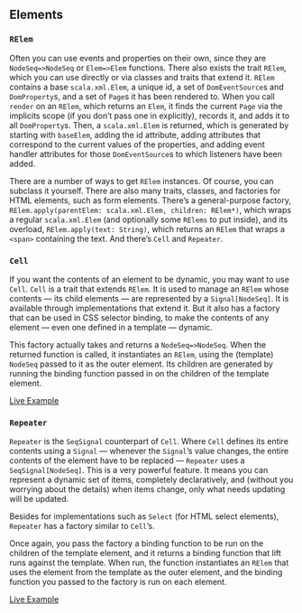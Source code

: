 ## Elements

### `RElem`

Often you can use events and properties on their own, since they are
`NodeSeq=>NodeSeq` or `Elem=>Elem` functions.
There also exists the trait `RElem`, which you can use directly
or via classes and traits that extend it.
`RElem` contains a base `scala.xml.Elem`, a
unique id, a set of `DomEventSource`s and `DomProperty`s,
and a set of `Page`s it has been rendered to. When you call `render`
on an `RElem`, which returns an `Elem`, it finds the current `Page` via the
implicits scope (if you don’t pass one in explicitly), records it, and
adds it to all `DomProperty`s. Then, a `scala.xml.Elem`
is returned, which is generated by starting with `baseElem`,
adding the id attribute, adding attributes that correspond to the
current values of the properties, and adding event handler attributes
for those `DomEventSource`s to which listeners have been
added.

There are a number of ways to get `RElem` instances.
Of course, you can subclass it yourself. There are also many traits, classes,
and factories for HTML elements, such as form elements. There’s a
general-purpose factory, `RElem.apply(parentElem:
scala.xml.Elem, children: RElem*)`, which wraps a regular `scala.xml.Elem`
(and optionally some `RElems` to put inside), and its
overload, `RElem.apply(text: String)`, which returns an `RElem`
that wraps a `<span>` containing the text. And there’s `Cell`
and `Repeater`.

### <a name="Cell">`Cell`</a>

If you want the contents of an element to be dynamic, you
may want to use `Cell`. `Cell` is a trait that extends `RElem`. It
is used to manage an `RElem` whose contents — its child
elements — are represented by a `Signal[NodeSeq]`. It
is available through implementations that extend it. But it also has a
factory that can be used in CSS selector binding, to make the contents
of any element — even one defined in a template — dynamic.

This factory actually takes and returns a `NodeSeq=>NodeSeq`.
When the returned function is called, it instantiates an `RElem`,
using the (template) `NodeSeq` passed to it as the outer
element. Its children are generated by running the binding function
passed in on the children of the template element.

 <a class="btn btn-primary" target="_blank" href="/showdemo/CellDemo">Live Example</a>

### <a name="Repeater"></a>`Repeater`

`Repeater` is the `SeqSignal` counterpart
of `Cell`. Where `Cell` defines its entire
contents using a `Signal` — whenever the `Signal`’s
value changes, the entire contents of the element have to be replaced
— `Repeater` uses a `SeqSignal[NodeSeq]`.
This is a very powerful feature. It means you can represent a dynamic
set of items, completely declaratively, and (without you worrying about
the details) when items change, only what needs updating will be
updated.

Besides for implementations such as `Select` (for HTML
select elements), `Repeater` has a factory similar to `Cell`’s.

Once again, you pass the factory a binding function to be run on
the children of the template element, and it returns a binding function
that lift runs against the template. When run, the function instantiates
an `RElem` that uses the element from the template as the
outer element, and the binding function you passed to the factory is run
on each element.

 <a class="btn btn-primary" target="_blank" href="/showdemo/RepeaterDemo">Live Example</a>
